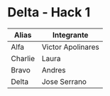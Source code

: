 # Delta - Hack 1

| Alias  | Integrante |
| ------------- | ------------- |
| Alfa  | Victor Apolinares  |
| Charlie  | Laura |
| Bravo | Andres |
| Delta | Jose Serrano |
